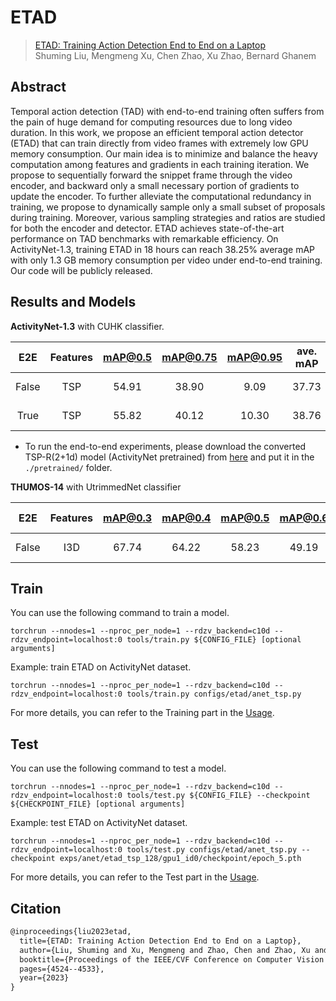 # ETAD

> [ETAD: Training Action Detection End to End on a Laptop](https://arxiv.org/abs/2205.07134)  
> Shuming Liu, Mengmeng Xu, Chen Zhao, Xu Zhao, Bernard Ghanem

<!-- [ALGORITHM] -->

## Abstract

Temporal action detection (TAD) with end-to-end training often suffers from the pain of huge demand for computing resources due to long video duration. In this work, we propose an efficient temporal action detector (ETAD) that can train directly from video frames with extremely low GPU memory consumption. Our main idea is to minimize and balance the heavy computation among features and gradients in each training iteration. We propose to sequentially forward the snippet frame through the video encoder, and backward only a small necessary portion of gradients to update the encoder. To further alleviate the computational redundancy in training, we propose to dynamically sample only a small subset of proposals during training. Moreover, various sampling strategies and ratios are studied for both the encoder and detector. ETAD achieves state-of-the-art performance on TAD benchmarks with remarkable efficiency. On ActivityNet-1.3, training ETAD in 18 hours can reach 38.25% average mAP with only 1.3 GB memory consumption per video under end-to-end training. Our code will be publicly released.

## Results and Models

**ActivityNet-1.3** with CUHK classifier.

|  E2E  | Features | mAP@0.5 | mAP@0.75 | mAP@0.95 | ave. mAP |          Config           |                                                                                          Download                                                                                          |
| :---: | :------: | :-----: | :------: | :------: | :------: | :-----------------------: | :----------------------------------------------------------------------------------------------------------------------------------------------------------------------------------------: |
| False |   TSP    |  54.91  |  38.90   |   9.09   |  37.73   |   [config](anet_tsp.py)   | [model](https://drive.google.com/file/d/1r7zLfIaLPHb_7ba6tPzjKE3_WpGtrnge/view?usp=sharing)   \| [log](https://drive.google.com/file/d/1wc27fX4qWUBarzeXR2aDfQjvN25G72Uu/view?usp=sharing) |
| True  |   TSP    |  55.82  |  40.12   |  10.30   |  38.76   | [config](e2e_anet_tsp.py) | [model](https://drive.google.com/file/d/1SJObHl-vB_0MSJCzRLWN_xJxF2aUnhSu/view?usp=sharing)   \| [log](https://drive.google.com/file/d/16t8A3doleSsTtZeJ4rc-hUML9_8gltT_/view?usp=sharing) |
- To run the end-to-end experiments, please download the converted TSP-R(2+1d) model (ActivityNet pretrained) from [here](https://drive.google.com/file/d/1vFnMwl3tAiPtmYFWzHxP07q1AQsCzPPN/view?usp=sharing) and put it in the `./pretrained/` folder.


**THUMOS-14** with UtrimmedNet classifier

|  E2E  | Features | mAP@0.3 | mAP@0.4 | mAP@0.5 | mAP@0.6 | mAP@0.7 | ave. mAP |         Config          |                                                                                          Download                                                                                          |
| :---: | :------: | :-----: | :-----: | :-----: | :-----: | :-----: | :------: | :---------------------: | :----------------------------------------------------------------------------------------------------------------------------------------------------------------------------------------: |
| False |   I3D    |  67.74  |  64.22  |  58.23  |  49.19  |  38.41  |  55.56   | [config](thumos_i3d.py) | [model](https://drive.google.com/file/d/1sRPYxfD_jGmsa1jB4Kw2Z4bVVnnlxx3u/view?usp=sharing)   \| [log](https://drive.google.com/file/d/1T4QHGOz5BZxHsH_vt8_u6aFYKHoZZeuY/view?usp=sharing) |


## Train

You can use the following command to train a model.

```shell
torchrun --nnodes=1 --nproc_per_node=1 --rdzv_backend=c10d --rdzv_endpoint=localhost:0 tools/train.py ${CONFIG_FILE} [optional arguments]
```

Example: train ETAD on ActivityNet dataset.

```shell
torchrun --nnodes=1 --nproc_per_node=1 --rdzv_backend=c10d --rdzv_endpoint=localhost:0 tools/train.py configs/etad/anet_tsp.py
```

For more details, you can refer to the Training part in the [Usage](../../docs/en/usage.md).

## Test

You can use the following command to test a model.

```shell
torchrun --nnodes=1 --nproc_per_node=1 --rdzv_backend=c10d --rdzv_endpoint=localhost:0 tools/test.py ${CONFIG_FILE} --checkpoint ${CHECKPOINT_FILE} [optional arguments]
```

Example: test ETAD on ActivityNet dataset.

```shell
torchrun --nnodes=1 --nproc_per_node=1 --rdzv_backend=c10d --rdzv_endpoint=localhost:0 tools/test.py configs/etad/anet_tsp.py --checkpoint exps/anet/etad_tsp_128/gpu1_id0/checkpoint/epoch_5.pth
```

For more details, you can refer to the Test part in the [Usage](../../docs/en/usage.md).

## Citation

```latex
@inproceedings{liu2023etad,
  title={ETAD: Training Action Detection End to End on a Laptop},
  author={Liu, Shuming and Xu, Mengmeng and Zhao, Chen and Zhao, Xu and Ghanem, Bernard},
  booktitle={Proceedings of the IEEE/CVF Conference on Computer Vision and Pattern Recognition},
  pages={4524--4533},
  year={2023}
}
```
